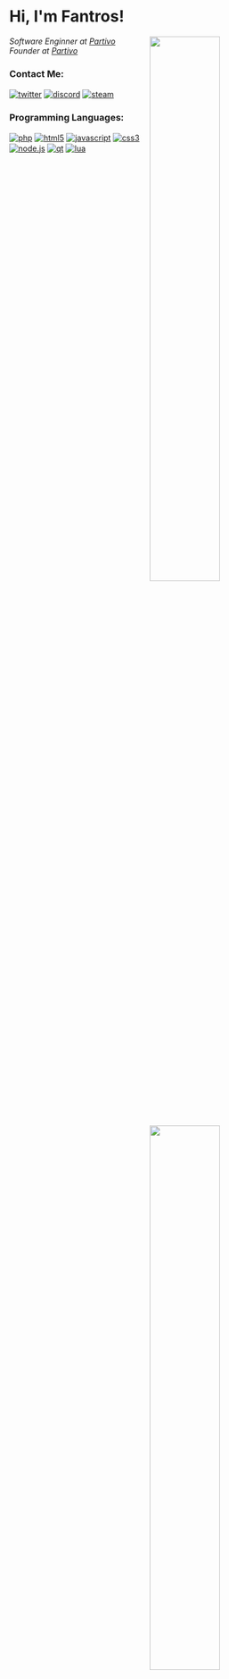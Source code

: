 <h1>Hi, I'm Fantros!</h1>

<img width="50%" align="right" src="https://github-readme-stats.vercel.app/api?username=fantros&count_private=true&show_icons=true&theme=dark&hide_border=true&include_all_commits=true">

<img width="50%" align="right" src="https://github-readme-stats.vercel.app/api/top-langs/?username=fantros&theme=dark&hide_border=true&layout=compact">
<p><em>Software Enginner at <a href="https://partivo.net/">Partivo</a></br>Founder at <a href="https://partivo.net/">Partivo</a></em></p>

<h3>Contact Me:</h3>

<a href="https://twitter.com/fastspiddy" target="_blank"><img align="center" alt="twitter" src="https://img.shields.io/badge/-Twitter-1DA1F2?style=flat-square&logo=twitter&logoColor=white"></a>
<a href="https://discord.gg/9Wj49UbZjZ" target="_blank"><img align="center" alt="discord" src="https://img.shields.io/badge/-Discord-7289DA?style=flat-square&logo=discord&logoColor=white"></a>
<a href="https://steamcommunity.com/id/fantros" target="_blank"><img align="center" alt="steam" src="https://img.shields.io/badge/-Steam-171a21?style=flat-square&logo=steam&logoColor=white"></a>

<h3>Programming Languages:</h3>

<a href="https://wikipedia.org/wiki/PHP"><img alt="php" align="center" src="https://img.shields.io/badge/-PHP-8892BF?style=flat-square&logo=php&logoColor=white"></a>
<a href="https://wikipedia.org/wiki/HTML5"><img alt="html5" align="center" src="https://img.shields.io/badge/-HTML5-E34F26?style=flat-square&logo=html5&logoColor=white"></a>
<a href="https://wikipedia.org/wiki/JavaScript"><img alt="javascript" align="center" src="https://img.shields.io/badge/-Javascript-edb200?style=flat-square&logo=javascript&logoColor=white"></a>
<a href="https://wikipedia.org/wiki/CSS3"><img alt="css3" align="center" src="https://img.shields.io/badge/-CSS3-2A93CA?style=flat-square&logo=css3&logoColor=white"></a>
<a href="https://wikipedia.org/wiki/Node.js"><img alt="node.js" align="center" src="https://img.shields.io/badge/-Node.Js-43853d?style=flat-square&logo=node.js&logoColor=white"></a>
<a href="https://wikipedia.org/wiki/Qt_(software)"><img alt="qt" align="center" src="https://img.shields.io/badge/-QT-3FC74F?style=flat-square&logo=qt&logoColor=white"></a>
<a href="https://wikipedia.org/wiki/Lua_(programming_language)"><img alt="lua" align="center" src="https://img.shields.io/badge/-Lua-000080?style=flat-square&logo=lua&logoColor=white"></a>
